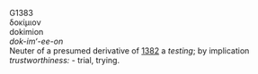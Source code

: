 <body>
  <p>G1383<br>  δοκίμιον  <br> dokimion  <br><i>dok-im‘-ee-on </i><br>Neuter of a presumed derivative of <a href="g1382.htm">1382</a>  a <i>testing</i>; by implication <i>trustworthiness:</i> - trial, trying.<br></p>
 </body>